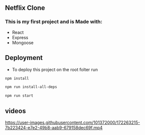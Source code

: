 ## Netflix Clone

### This is my first project and is Made with:
- React
- Express
- Mongoose

## Deployment

- To deploy this project on the root folter run

```bash
npm install
```


```bash
npm run install-all-deps
```



```bash
npm run start 
```

## videos
https://user-images.githubusercontent.com/101372000/172263215-7b223424-e7e2-49b8-aab9-679158dec69f.mp4

